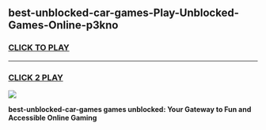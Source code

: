 
## best-unblocked-car-games-Play-Unblocked-Games-Online-p3kno
<h3>
<a href="https://premium76.site?title=best-unblocked-car-games&ref=25A">CLICK TO PLAY</a></h3>
<hr>

<h3>
<a href="https://premium76.site?title=best-unblocked-car-games&ref=25A">CLICK 2 PLAY</a>
  
</h3>

<a href="https://premium76.site?title=best-unblocked-car-games&ref=25A"><img src="https://clearcache.store/games.png"></a>


**best-unblocked-car-games games unblocked: Your Gateway to Fun and Accessible Online Gaming**
